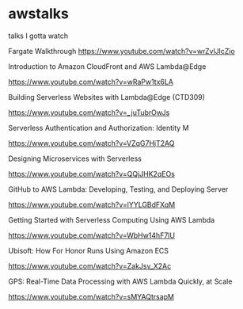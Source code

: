 # awstalks
talks I gotta watch

Fargate Walkthrough
https://www.youtube.com/watch?v=wrZvlJlcZio

Introduction to Amazon CloudFront and AWS Lambda@Edge 

https://www.youtube.com/watch?v=wRaPw1tx6LA

Building Serverless Websites with Lambda@Edge (CTD309)

https://www.youtube.com/watch?v=_juTubrOwJs

Serverless Authentication and Authorization: Identity M

https://www.youtube.com/watch?v=VZqG7HjT2AQ

Designing Microservices with Serverless 

https://www.youtube.com/watch?v=QQjJHK2qEOs

GitHub to AWS Lambda: Developing, Testing, and Deploying Server

https://www.youtube.com/watch?v=lYYLGBdFXqM

Getting Started with Serverless Computing Using AWS Lambda 

https://www.youtube.com/watch?v=WbHw14hF7lU

Ubisoft: How For Honor Runs Using Amazon ECS 

https://www.youtube.com/watch?v=ZakJsv_X2Ac

GPS: Real-Time Data Processing with AWS Lambda Quickly, at Scale 

https://www.youtube.com/watch?v=sMYAQtrsapM

